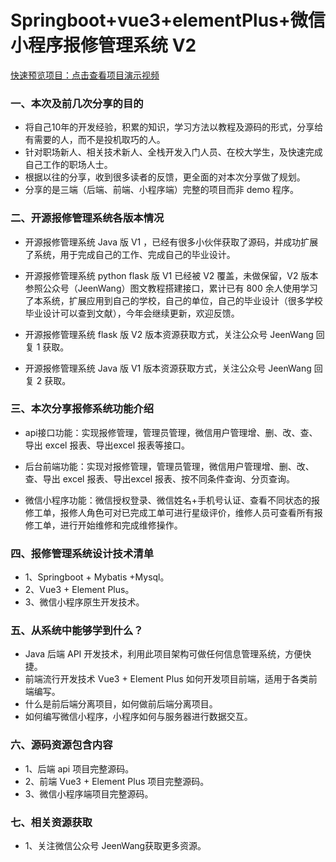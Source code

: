 # Springboot+vue3+elementPlus+微信小程序报修管理系统 V2 


[快速预览项目：点击查看项目演示视频](https://player.bilibili.com/player.html?aid=852287533)


### 一、本次及前几次分享的目的
- 将自己10年的开发经验，积累的知识，学习方法以教程及源码的形式，分享给有需要的人，而不是投机取巧的人。
- 针对职场新人、相关技术新人、全栈开发入门人员、在校大学生，及快速完成自己工作的职场人士。
- 根据以往的分享，收到很多读者的反馈，更全面的对本次分享做了规划。
- 分享的是三端（后端、前端、小程序端）完整的项目而非 demo 程序。

### 二、开源报修管理系统各版本情况

- 开源报修管理系统 Java 版 V1 ，已经有很多小伙伴获取了源码，并成功扩展了系统，用于完成自己的工作、完成自己的毕业设计。

- 开源报修管理系统 python flask 版 V1 已经被 V2 覆盖，未做保留，V2 版本参照公众号（JeenWang）图文教程搭建接口，累计已有 800 余人使用学习了本系统，扩展应用到自己的学校，自己的单位，自己的毕业设计（很多学校毕业设计可以查到文献），今年会继续更新，欢迎反馈。

- 开源报修管理系统 flask 版 V2 版本资源获取方式，关注公众号 JeenWang 回复 1 获取。

- 开源报修管理系统 Java 版 V1 版本资源获取方式，关注公众号 JeenWang 回复 2 获取。


### 三、本次分享报修系统功能介绍

 - api接口功能：实现报修管理，管理员管理，微信用户管理增、删、改、查、导出 excel 报表、导出excel 报表等接口。
 
 - 后台前端功能：实现对报修管理，管理员管理，微信用户管理增、删、改、查、导出 excel 报表、导出excel 报表、按不同条件查询、分页查询。
 
 - 微信小程序功能：微信授权登录、微信姓名+手机号认证、查看不同状态的报修工单，报修人角色可对已完成工单可进行星级评价，维修人员可查看所有报修工单，进行开始维修和完成维修操作。

### 四、报修管理系统设计技术清单
- 1、Springboot + Mybatis +Mysql。
- 2、Vue3 + Element Plus。
- 3、微信小程序原生开发技术。

### 五、从系统中能够学到什么？

- Java 后端 API 开发技术，利用此项目架构可做任何信息管理系统，方便快捷。
- 前端流行开发技术 Vue3 + Element Plus 如何开发项目前端，适用于各类前端编写。
- 什么是前后端分离项目，如何做前后端分离项目。
- 如何编写微信小程序，小程序如何与服务器进行数据交互。
 
### 六、源码资源包含内容
- 1、后端 api 项目完整源码。
- 2、前端 Vue3 + Element Plus 项目完整源码。
- 3、微信小程序端项目完整源码。

### 七、相关资源获取
- 1、关注微信公众号 JeenWang获取更多资源。





